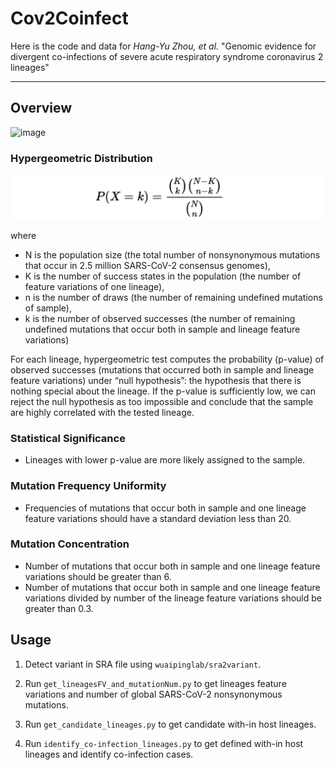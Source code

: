 # Cov2Coinfect

Here is the code and data for *Hang-Yu Zhou, et al.* "Genomic evidence for divergent co-infections of severe acute respiratory syndrome coronavirus 2 lineages"

***

## Overview
![image](https://github.com/wuaipinglab/SARS-CoV-2_co-infection/blob/main/img/Figure2.jpeg)

### Hypergeometric Distribution
![image](https://github.com/wuaipinglab/SARS-CoV-2_co-infection/blob/main/img/formula.png)

where
* N is the population size (the total number of nonsynonymous mutations that occur in 2.5 million SARS-CoV-2 consensus genomes), 
* K is the number of success states in the population (the number of feature variations of one lineage),
* n is the number of draws (the number of remaining undefined mutations of sample),
* k is the number of observed successes (the number of remaining undefined mutations that occur both in sample and lineage feature variations)

For each lineage, hypergeometric test computes the probability (p-value) of observed successes (mutations that occurred both in sample and lineage feature variations) under “null hypothesis”: the hypothesis that there is nothing special about the lineage. If the p-value is sufficiently low, we can reject the null hypothesis as too impossible and conclude that the sample are highly correlated with the tested lineage.

### Statistical Significance
* Lineages with lower p-value are more likely assigned to the sample.

### Mutation Frequency Uniformity
* Frequencies of mutations that occur both in sample and one lineage feature variations should have a standard deviation less than 20.

### Mutation Concentration
* Number of mutations that occur both in sample and one lineage feature variations should be greater than 6.
* Number of mutations that occur both in sample and one lineage feature variations divided by number of the lineage feature variations should be greater than 0.3.

## Usage
1. Detect variant in SRA file using `wuaipinglab/sra2variant`.

2. Run `get_lineagesFV_and_mutationNum.py` to get lineages feature variations and number of global SARS-CoV-2 nonsynonymous mutations.

3. Run `get_candidate_lineages.py` to get candidate with-in host lineages.

4. Run `identify_co-infection_lineages.py` to get defined with-in host lineages and identify co-infection cases.
